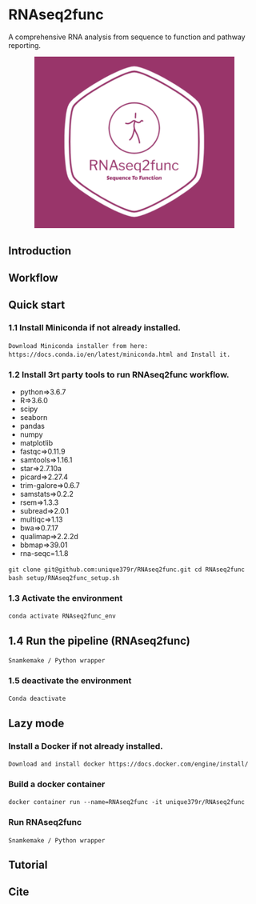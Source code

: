 # RNAseq2func
A comprehensive RNA analysis from sequence to function and pathway reporting.


<p align="center">
  <img width="400" alt="RNAseq2func_logo" src="https://raw.githubusercontent.com/unique379r/RNAseq2func/main/images/RNAseq2func_logo.png">
</p>


## Introduction

## Workflow

## Quick start

### 1.1 Install Miniconda if not already installed.

`Download Miniconda installer from here: https://docs.conda.io/en/latest/miniconda.html and Install it.`

### 1.2 Install 3rt party tools to run RNAseq2func workflow.

  - python=>3.6.7
  - R=>3.6.0
  - scipy
  - seaborn
  - pandas
  - numpy
  - matplotlib
  - fastqc=>0.11.9
  - samtools=>1.16.1
  - star=>2.7.10a
  - picard=>2.27.4
  - trim-galore=>0.6.7
  - samstats=>0.2.2
  - rsem=>1.3.3
  - subread=>2.0.1
  - multiqc=>1.13
  - bwa=>0.7.17
  - qualimap=>2.2.2d
  - bbmap=>39.01
  - rna-seqc=1.1.8

`git clone git@github.com:unique379r/RNAseq2func.git
cd RNAseq2func 
bash setup/RNAseq2func_setup.sh`

### 1.3 Activate the environment

`conda activate RNAseq2func_env`

## 1.4 Run the pipeline (RNAseq2func)

`Snamkemake / Python wrapper`

### 1.5 deactivate the environment

`Conda deactivate`

## Lazy mode

### Install a Docker if not already installed.

`Download and install docker https://docs.docker.com/engine/install/`

### Build a docker container 

`docker container run --name=RNAseq2func -it unique379r/RNAseq2func`

### Run RNAseq2func

`Snamkemake / Python wrapper`


## Tutorial

## Cite


